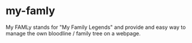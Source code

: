 my-famly
========

My FAMLy stands for "My Family Legends" and provide and easy way to manage the own bloodline / family tree on a webpage.
